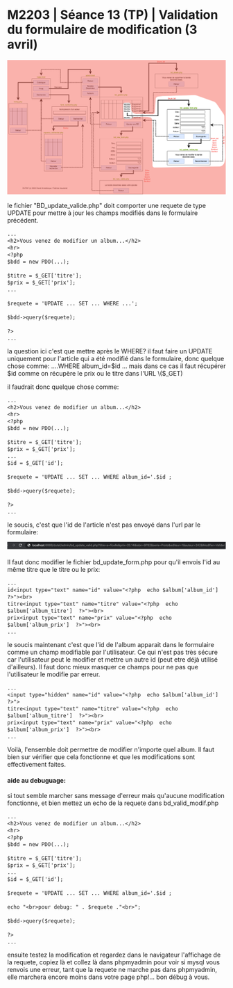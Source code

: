# M2203 \| Séance 13 \(TP\) \| Validation du formulaire de modification \(3 avril\)

![](.gitbook/assets/image.png)

le fichier "BD\_update\_valide.php" doit comporter une requete de type UPDATE pour mettre à jour les champs modifiés dans le formulaire précédent.

```text
...
<h2>Vous venez de modifier un album...</h2>
<hr>
<?php 
$bdd = new PDO(...);

$titre = $_GET['titre'];
$prix = $_GET['prix'];
...

$requete = 'UPDATE ... SET ... WHERE ...';

$bdd->query($requete);

?>
...
```

la question ici c'est que mettre après le WHERE?   il faut faire un UPDATE uniquement pour l'article qui a été modifié dans le formulaire, donc quelque chose comme:  ....WHERE album\_id=$id ...   mais dans ce cas il faut récupérer $id comme on récupère le prix ou le titre dans l'URL \($\_GET\)

il faudrait donc quelque chose comme:

```text
...
<h2>Vous venez de modifier un album...</h2>
<hr>
<?php 
$bdd = new PDO(...);

$titre = $_GET['titre'];
$prix = $_GET['prix'];
...
$id = $_GET['id'];

$requete = 'UPDATE ... SET ... WHERE album_id='.$id ;

$bdd->query($requete);

?>
...
```

 le soucis, c'est que l'id de l'article n'est pas envoyé dans l'url par le formulaire:

![](.gitbook/assets/capture-de-cran-2020-03-30-a-10.36.21.png)

Il faut donc modifier le fichier bd\_update\_form.php pour qu'il envois l'id au même titre que le titre ou le prix:

```text
...
id<input type="text" name="id" value="<?php  echo $album['album_id']  ?>"><br>
titre<input type="text" name="titre" value="<?php  echo $album['album_titre']  ?>"><br>
prix<input type="text" name="prix" value="<?php  echo $album['album_prix']  ?>"><br>
...
```

le soucis maintenant c'est que l'id de l'album apparait dans le formulaire comme un champ modifiable par l'utilisateur. Ce qui n'est pas très sécure car l'utilisateur peut le modifier et mettre un autre id \(peut etre déjà utilisé d'ailleurs\). Il faut donc mieux masquer ce champs pour ne pas que l'utilisateur le modifie par erreur.

```text
...
<input type="hidden" name="id" value="<?php  echo $album['album_id']  ?>">
titre<input type="text" name="titre" value="<?php  echo $album['album_titre']  ?>"><br>
prix<input type="text" name="prix" value="<?php  echo $album['album_prix']  ?>"><br>
...
```

Voilà, l'ensemble doit permettre de modifier n'importe quel album.  Il faut bien sur vérifier que cela fonctionne et que les modifications sont effectivement faites.

#### aide au debuguage: 

 si tout semble marcher sans message d'erreur mais qu'aucune modification fonctionne, et bien mettez un echo de la requete dans bd\_valid\_modif.php

```text
...
<h2>Vous venez de modifier un album...</h2>
<hr>
<?php 
$bdd = new PDO(...);

$titre = $_GET['titre'];
$prix = $_GET['prix'];
...
$id = $_GET['id'];

$requete = 'UPDATE ... SET ... WHERE album_id='.$id ;

echo "<br>pour debug: " . $requete ."<br>";

$bdd->query($requete);

?>
...
```

ensuite testez la modification et regardez dans le navigateur l'affichage de la requete, copiez là et collez là dans phpmyadmin pour voir si mysql vous renvois une erreur,  tant que la requete ne marche pas dans phpmyadmin, elle  marchera encore moins dans votre page php!... bon débug à vous.

